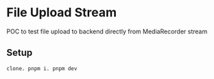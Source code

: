 # File Upload Stream

POC to test file upload to backend directly from MediaRecorder stream

## Setup

`clone. pnpm i. pnpm dev`
